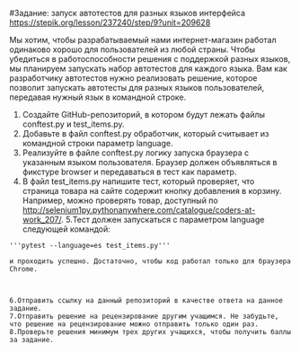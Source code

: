 #Задание: запуск автотестов для разных языков интерфейса
https://stepik.org/lesson/237240/step/9?unit=209628

Мы хотим, чтобы разрабатываемый нами интернет-магазин работал одинаково хорошо для пользователей из любой страны. Чтобы убедиться в работоспособности решения с поддержкой разных языков, мы планируем запускать набор автотестов для каждого языка. Вам как разработчику автотестов нужно реализовать решение, которое позволит запускать автотесты для разных языков пользователей, передавая нужный язык в командной строке.

   1. Создайте GitHub-репозиторий, в котором будут лежать файлы conftest.py и test_items.py.
   2. Добавьте в файл conftest.py обработчик, который считывает из командной строки параметр language.
   3. Реализуйте в файле conftest.py логику запуска браузера с указанным языком пользователя. Браузер должен объявляться в фикстуре browser и передаваться в тест как параметр.
   4. В файл test_items.py напишите тест, который проверяет, что страница товара на сайте содержит кнопку добавления в корзину. Например, можно проверять товар, доступный по http://selenium1py.pythonanywhere.com/catalogue/coders-at-work_207/.
    5.Тест должен запускаться с параметром language следующей командой:

    '''pytest --language=es test_items.py'''

    и проходить успешно. Достаточно, чтобы код работал только для браузера Сhrome.



    6.Отправить ссылку на данный репозиторий в качестве ответа на данное задание.
    7.Отправить решение на рецензирование другим учащимся. Не забудьте, что решение на рецензирование можно отправить только один раз.
    8.Проверьте решения минимум трех других учащихся, чтобы получить баллы за задание.

